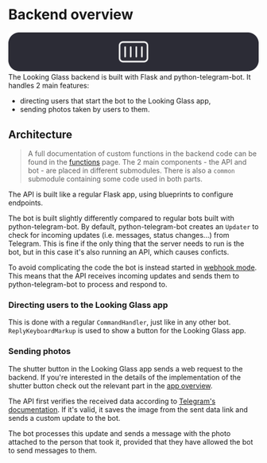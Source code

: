 # Backend overview
![Banner image](../../img/banners/server-overview.png)
The Looking Glass backend is built with Flask and python-telegram-bot. It handles 2 main features:
- directing users that start the bot to the Looking Glass app,
- sending photos taken by users to them.

## Architecture
> A full documentation of custom functions in the backend code can be found in the [functions](functions.md) page.
The 2 main components - the API and bot - are placed in different submodules. There is also a `common` submodule containing some code used in both parts.

The API is built like a regular Flask app, using blueprints to configure endpoints.

The bot is built slightly differently compared to regular bots built with python-telegram-bot. By default, python-telegram-bot creates an `Updater` to check for incoming updates (i.e. messages, status changes...) from Telegram. This is fine if the only thing that the server needs to run is the bot, but in this case it's also running an API, which causes conficts.

To avoid complicating the code the bot is instead started in [webhook mode](https://github.com/python-telegram-bot/python-telegram-bot/wiki/Webhooks). This means that the API receives incoming updates and sends them to python-telegram-bot to process and respond to.

### Directing users to the Looking Glass app
This is done with a regular `CommandHandler`, just like in any other bot. `ReplyKeyboardMarkup` is used to show a button for the Looking Glass app.

### Sending photos
The shutter button in the Looking Glass app sends a web request to the backend. If you're interested in the details of the implementation of the shutter button check out the relevant part in the [app overview](../app/overview.md).

The API first verifies the received data according to [Telegram's documentation](https://core.telegram.org/bots/webapps#validating-data-received-via-the-mini-app). If it's valid, it saves the image from the sent data link and sends a custom update to the bot.

The bot processes this update and sends a message with the photo attached to the person that took it, provided that they have allowed the bot to send messages to them.
